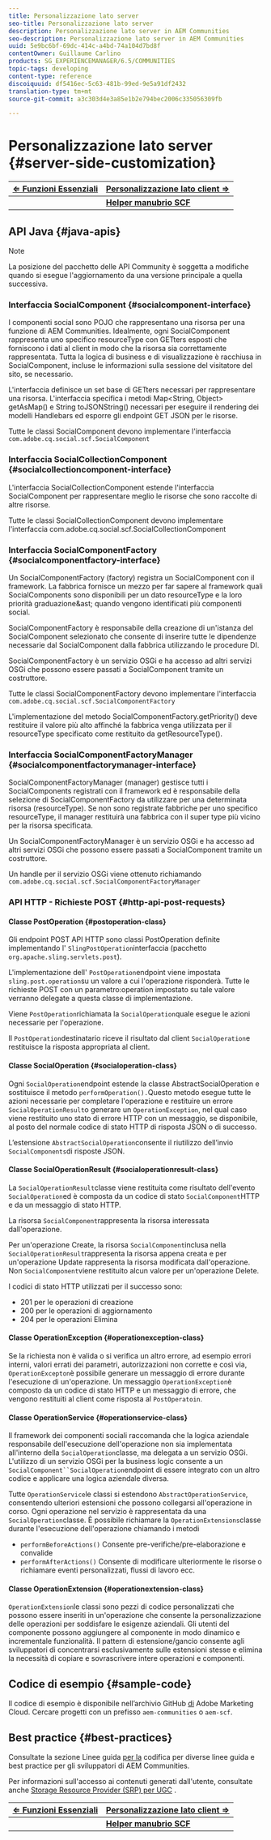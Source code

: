 ```yaml
---
title: Personalizzazione lato server
seo-title: Personalizzazione lato server
description: Personalizzazione lato server in AEM Communities
seo-description: Personalizzazione lato server in AEM Communities
uuid: 5e9bc6bf-69dc-414c-a4bd-74a104d7bd8f
contentOwner: Guillaume Carlino
products: SG_EXPERIENCEMANAGER/6.5/COMMUNITIES
topic-tags: developing
content-type: reference
discoiquuid: df5416ec-5c63-481b-99ed-9e5a91df2432
translation-type: tm+mt
source-git-commit: a3c303d4e3a85e1b2e794bec2006c335056309fb

---
```



# Personalizzazione lato server {#server-side-customization}

| **[⇐ Funzioni Essenziali](essentials.md)** | **[Personalizzazione lato client ⇒](client-customize.md)** |
|---|---|
|  | **[Helper manubrio SCF](handlebars-helpers.md)** |

## API Java {#java-apis}

>[!NOTE]
>
>La posizione del pacchetto delle API Community è soggetta a modifiche quando si esegue l&#39;aggiornamento da una versione principale a quella successiva.

### Interfaccia SocialComponent {#socialcomponent-interface}

I componenti social sono POJO che rappresentano una risorsa per una funzione di AEM Communities. Idealmente, ogni SocialComponent rappresenta uno specifico resourceType con GETters esposti che forniscono i dati al client in modo che la risorsa sia correttamente rappresentata. Tutta la logica di business e di visualizzazione è racchiusa in SocialComponent, incluse le informazioni sulla sessione del visitatore del sito, se necessario.

L&#39;interfaccia definisce un set base di GETters necessari per rappresentare una risorsa. L&#39;interfaccia specifica i metodi Map&lt;String, Object> getAsMap() e String toJSONString() necessari per eseguire il rendering dei modelli Handlebars ed esporre gli endpoint GET JSON per le risorse.

Tutte le classi SocialComponent devono implementare l&#39;interfaccia `com.adobe.cq.social.scf.SocialComponent`

### Interfaccia SocialCollectionComponent {#socialcollectioncomponent-interface}

L&#39;interfaccia SocialCollectionComponent estende l&#39;interfaccia SocialComponent per rappresentare meglio le risorse che sono raccolte di altre risorse.

Tutte le classi SocialCollectionComponent devono implementare l&#39;interfaccia com.adobe.cq.social.scf.SocialCollectionComponent

### Interfaccia SocialComponentFactory {#socialcomponentfactory-interface}

Un SocialComponentFactory (factory) registra un SocialComponent con il framework. La fabbrica fornisce un mezzo per far sapere al framework quali SocialComponents sono disponibili per un dato resourceType e la loro priorità graduazione&amp;ast; quando vengono identificati più componenti social.

SocialComponentFactory è responsabile della creazione di un&#39;istanza del SocialComponent selezionato che consente di inserire tutte le dipendenze necessarie dal SocialComponent dalla fabbrica utilizzando le procedure DI.

SocialComponentFactory è un servizio OSGi e ha accesso ad altri servizi OSGi che possono essere passati a SocialComponent tramite un costruttore.

Tutte le classi SocialComponentFactory devono implementare l&#39;interfaccia `com.adobe.cq.social.scf.SocialComponentFactory`

L&#39;implementazione del metodo SocialComponentFactory.getPriority() deve restituire il valore più alto affinché la fabbrica venga utilizzata per il resourceType specificato come restituito da getResourceType().

### Interfaccia SocialComponentFactoryManager {#socialcomponentfactorymanager-interface}

SocialComponentFactoryManager (manager) gestisce tutti i SocialComponents registrati con il framework ed è responsabile della selezione di SocialComponentFactory da utilizzare per una determinata risorsa (resourceType). Se non sono registrate fabbriche per uno specifico resourceType, il manager restituirà una fabbrica con il super type più vicino per la risorsa specificata.

Un SocialComponentFactoryManager è un servizio OSGi e ha accesso ad altri servizi OSGi che possono essere passati a SocialComponent tramite un costruttore.

Un handle per il servizio OSGi viene ottenuto richiamando `com.adobe.cq.social.scf.SocialComponentFactoryManager`

### API HTTP - Richieste POST {#http-api-post-requests}

#### Classe PostOperation {#postoperation-class}

Gli endpoint POST API HTTP sono classi PostOperation definite implementando l&#39; `SlingPostOperation`interfaccia (pacchetto `org.apache.sling.servlets.post`).

L&#39;implementazione dell&#39; `PostOperation`endpoint viene impostata `sling.post.operation`su un valore a cui l&#39;operazione risponderà. Tutte le richieste POST con un parametro:operation impostato su tale valore verranno delegate a questa classe di implementazione.

Viene `PostOperation`richiamata la `SocialOperation`quale esegue le azioni necessarie per l&#39;operazione.

Il `PostOperation`destinatario riceve il risultato dal client `SocialOperation`e restituisce la risposta appropriata al client.

#### Classe SocialOperation {#socialoperation-class}

Ogni `SocialOperation`endpoint estende la classe AbstractSocialOperation e sostituisce il metodo `performOperation().`Questo metodo esegue tutte le azioni necessarie per completare l&#39;operazione e restituire un errore `SocialOperationResult`o generare un `OperationException`, nel qual caso viene restituito uno stato di errore HTTP con un messaggio, se disponibile, al posto del normale codice di stato HTTP di risposta JSON o di successo.

L’estensione `AbstractSocialOperation`consente il riutilizzo dell’invio `SocialComponents`di risposte JSON.

#### Classe SocialOperationResult {#socialoperationresult-class}

La `SocialOperationResult`classe viene restituita come risultato dell&#39;evento `SocialOperation`ed è composta da un codice di stato `SocialComponent`HTTP e da un messaggio di stato HTTP.

La risorsa `SocialComponent`rappresenta la risorsa interessata dall&#39;operazione.

Per un&#39;operazione Create, la risorsa `SocialComponent`inclusa nella `SocialOperationResult`rappresenta la risorsa appena creata e per un&#39;operazione Update rappresenta la risorsa modificata dall&#39;operazione. Non `SocialComponent`viene restituito alcun valore per un&#39;operazione Delete.

I codici di stato HTTP utilizzati per il successo sono:

* 201 per le operazioni di creazione
* 200 per le operazioni di aggiornamento
* 204 per le operazioni Elimina

#### Classe OperationException {#operationexception-class}

Se la richiesta non è valida o si verifica un altro errore, ad esempio errori interni, valori errati dei parametri, autorizzazioni non corrette e così via, `OperationExcepton`è possibile generare un messaggio di errore durante l&#39;esecuzione di un&#39;operazione. Un messaggio `OperationException`è composto da un codice di stato HTTP e un messaggio di errore, che vengono restituiti al client come risposta al `PostOperatoin`.

#### Classe OperationService {#operationservice-class}

Il framework dei componenti sociali raccomanda che la logica aziendale responsabile dell&#39;esecuzione dell&#39;operazione non sia implementata all&#39;interno della `SocialOperation`classe, ma delegata a un servizio OSGi. L&#39;utilizzo di un servizio OSGi per la business logic consente a un `SocialComponent``SocialOperation`endpoint di essere integrato con un altro codice e applicare una logica aziendale diversa.

Tutte `OperationService`le classi si estendono `AbstractOperationService`, consentendo ulteriori estensioni che possono collegarsi all&#39;operazione in corso. Ogni operazione nel servizio è rappresentata da una `SocialOperation`classe. È possibile richiamare la `OperationExtensions`classe durante l&#39;esecuzione dell&#39;operazione chiamando i metodi

* `performBeforeActions()`
Consente pre-verifiche/pre-elaborazione e convalide
* `performAfterActions()`
Consente di modificare ulteriormente le risorse o richiamare eventi personalizzati, flussi di lavoro ecc.

#### Classe OperationExtension {#operationextension-class}

`OperationExtension`le classi sono pezzi di codice personalizzati che possono essere inseriti in un&#39;operazione che consente la personalizzazione delle operazioni per soddisfare le esigenze aziendali. Gli utenti del componente possono aggiungere al componente in modo dinamico e incrementale funzionalità. Il pattern di estensione/gancio consente agli sviluppatori di concentrarsi esclusivamente sulle estensioni stesse e elimina la necessità di copiare e sovrascrivere intere operazioni e componenti.

## Codice di esempio {#sample-code}

Il codice di esempio è disponibile nell’archivio GitHub [di](https://github.com/Adobe-Marketing-Cloud) Adobe Marketing Cloud. Cercare progetti con un prefisso `aem-communities` o `aem-scf`.

## Best practice {#best-practices}

Consultate la sezione Linee guida [per la](code-guide.md) codifica per diverse linee guida e best practice per gli sviluppatori di AEM Communities.

Per informazioni sull&#39;accesso ai contenuti generati dall&#39;utente, consultate anche [Storage Resource Provider (SRP) per UGC](srp.md) .

| **[⇐ Funzioni Essenziali](essentials.md)** | **[Personalizzazione lato client ⇒](client-customize.md)** |
|---|---|
|  | **[Helper manubrio SCF](handlebars-helpers.md)** |

